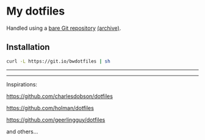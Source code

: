 # My dotfiles

Handled using a [bare Git repository](https://www.atlassian.com/git/tutorials/dotfiles) [(archive)](https://web.archive.org/web/20211122215948/https://www.atlassian.com/git/tutorials/dotfiles).


## Installation

```sh
curl -L https://git.io/bwdotfiles | sh
```









---

---

Inspirations:

https://github.com/charlesdobson/dotfiles

https://github.com/holman/dotfiles

https://github.com/geerlingguy/dotfiles

and others...
